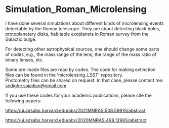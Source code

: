 # Simulation_Roman_Microlensing


I have done several simulations about different kinds of microlensing events detectable by the Roman telescope. They are about detecting black holes, 
protoplanetary disks, habitable exoplanets in Roman survey from the Galactic bulge.  

For detecting other astrophysical sources, one should change some parts of codes, e.g., the mass range of the lens, the range of the mass ratio of binary lenses, etc.  

Some pre-made files are read by codes. The code for making extinction files can be found in the 'microlensing_LSST' repository.  
Photometry files can be shared on request.  In that case, please contact me:  sedighe.sajadian@gmail.com

If you use these codes for your academic publications, please cite  the following papers:  

https://ui.adsabs.harvard.edu/abs/2021MNRAS.508.5991S/abstract

https://ui.adsabs.harvard.edu/abs/2020MNRAS.498.1298S/abstract
 
